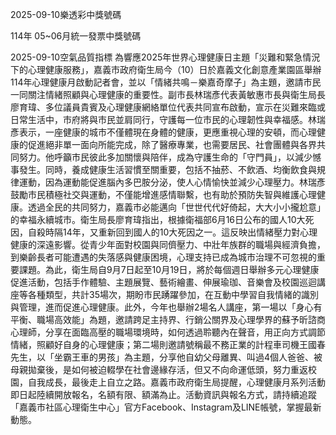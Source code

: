 
2025-09-10樂透彩中獎號碼

                                
114年 05~06月統一發票中獎號碼
                             
2025-09-10空氣品質指標
                              為響應2025年世界心理健康日主題「災難和緊急情況下的心理健康服務」，嘉義市政府衛生局今（10）日於嘉義文化創意產業園區舉辦114年心理健康月啟動記者會，並以「情緒共鳴－樂嘉奇摩子」為主題，邀請市民一同關注情緒照顧與心理健康的重要性。副市長林瑞彥代表黃敏惠市長與衛生局長廖育瑋、多位議員貴賓及心理健康網絡單位代表共同宣布啟動，宣示在災難來臨或日常生活中，市府將與市民並肩同行，守護每一位市民的心理韌性與幸福感。林瑞彥表示，一座健康的城市不僅體現在身體的健康，更應重視心理的安頓，而心理健康的促進絕非單一面向所能完成，除了醫療專業，也需要居民、社會團體與各界共同努力。他呼籲市民彼此多加關懷與陪伴，成為守護生命的「守門員」，以減少憾事發生。同時，養成健康生活習慣至關重要，包括不抽菸、不飲酒、均衡飲食與規律運動，因為運動能促進腦內多巴胺分泌，使人心情愉快並減少心理壓力。林瑞彥鼓勵市民積極社交與運動，不僅能增進感情聯繫，也有助於預防失智與維護心理健康。透過全民的共同努力，嘉義市必能邁向「世世代代好倚起，大大小小攏尬意」的幸福永續城市。衛生局長廖育瑋指出，根據衛福部6月16日公布的國人10大死因，自殺時隔14年，又重新回到國人的10大死因之一。這反映出情緒壓力對心理健康的深遠影響。從青少年面對校園與同儕壓力、中壯年族群的職場與經濟負擔，到樂齡長者可能遭遇的失落感與健康困境，心理支持已成為城市治理不可忽視的重要課題。為此，衛生局自9月7日起至10月19日，將於每個週日舉辦多元心理健康促進活動，包括手作體驗、主題展覽、藝術繪畫、伸展瑜珈、音樂會及校園巡迴講座等各種類型，共計35場次，期盼市民踴躍參加，在互動中學習自我情緒的識別與管理，進而促進心理健康。此外，今年也舉辦2場名人講座，第一場以「身心有平衡、職場高效能」為題，邀請跨足主持界、行銷公關界及心理學界的蘇予昕諮商心理師，分享在面臨高壓的職場環境時，如何透過聆聽內在聲音，用正向方式調節情緒，照顧好自身的心理健康；第二場則邀請號稱最不務正業的計程車司機王國春先生，以「坐霸王車的男孩」為主題，分享他自幼父母離異、叫過4個人爸爸、被母親拋棄後，是如何被迫輟學在社會邊緣存活，但又不向命運低頭，努力重返校園，自我成長，最後走上自立之路。嘉義市政府衛生局提醒，心理健康月系列活動即日起陸續開放報名，名額有限、額滿為止。活動資訊與報名方式，請持續追蹤「嘉義市社區心理衛生中心」官方Facebook、Instagram及LINE帳號，掌握最新動態。
